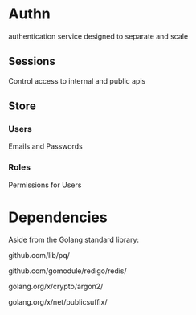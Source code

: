 # Authn

authentication service designed to separate and scale

## Sessions

Control access to internal and public apis

## Store

### Users

Emails and Passwords

### Roles

Permissions for Users 

# Dependencies

Aside from the Golang standard library:

github.com/lib/pq/

github.com/gomodule/redigo/redis/

golang.org/x/crypto/argon2/

golang.org/x/net/publicsuffix/